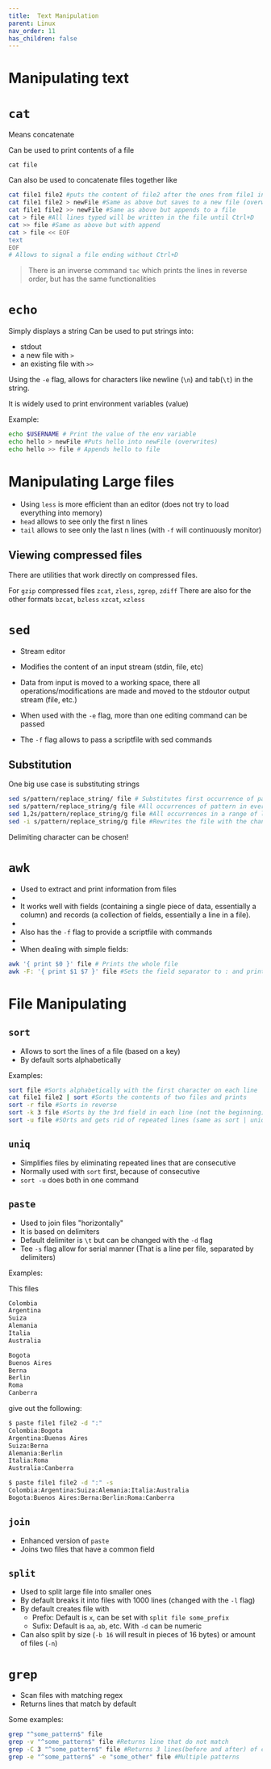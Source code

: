 ```yaml
---
title:  Text Manipulation
parent: Linux
nav_order: 11
has_children: false
---
```


# Manipulating text

# `cat`

Means concatenate

Can be used to print contents of a file
```
cat file
```

Can also be used to concatenate files together like
```bash
cat file1 file2 #puts the content of file2 after the ones from file1 into stdout
cat file1 file2 > newFile #Same as above but saves to a new file (overwrite)
cat file1 file2 >> newFile #Same as above but appends to a file
cat > file #All lines typed will be written in the file until Ctrl+D
cat >> file #Same as above but with append
cat > file << EOF
text
EOF
# Allows to signal a file ending without Ctrl+D
```

> There is an inverse command `tac` which prints the lines in reverse order, but has the same functionalities

# `echo`

Simply displays a string
Can be used to put strings into:
- stdout
- a new file with `>`
- an existing file with `>>`

Using the `-e` flag, allows for characters like newline (`\n`) and tab(`\t`) in the string.

It is widely used to print environment variables (value)

Example:
```bash
echo $USERNAME # Print the value of the env variable
echo hello > newFile #Puts hello into newFile (overwrites)
echo hello >> file # Appends hello to file
```

# Manipulating Large files

- Using `less` is more efficient than an editor (does not try to load everything into memory)
- `head` allows to see only the first n lines
- `tail` allows to see only the last n lines (with `-f` will continuously monitor)

## Viewing compressed files

There are utilities that work directly on compressed files. 

For `gzip` compressed files
    `zcat`, `zless`, `zgrep`, `zdiff`
There are also for the other formats
    `bzcat`, `bzless`
    `xzcat`, `xzless`


# `sed`

- Stream editor
  
- Modifies the content of an input stream (stdin, file, etc)
  
- Data from input is moved to a working space, there all operations/modifications are made and moved to the stdoutor output stream (file, etc.)
  
- When used with the `-e` flag, more than one editing command can be passed

- The `-f` flag allows to pass a scriptfile with sed commands

## Substitution

One big use case is substituting strings
```bash
sed s/pattern/replace_string/ file # Substitutes first occurrence of pattern in every line
sed s/pattern/replace_string/g file #All occurrences of pattern in every line
sed 1,2s/pattern/replace_string/g file #All occurrences in a range of lines 1-3
sed -i s/pattern/replace_string/g file #Rewrites the file with the changes (Not recommended)
```

Delimiting character can be chosen!

# `awk`

- Used to extract and print information from files
- 
- It works well with fields (containing a single piece of data, essentially a column) and records (a collection of fields, essentially a line in a file).
- 
- Also has the `-f` flag to provide a scriptfile with commands
- 
- When dealing with simple fields:
```bash
awk '{ print $0 }' file # Prints the whole file
awk -F: '{ print $1 $7 }' file #Sets the field separator to : and prints the first and seventh fields
```
# File Manipulating

## `sort`

- Allows to sort the lines of a file (based on a key)
- By default sorts alphabetically

Examples:
```bash
sort file #Sorts alphabetically with the first character on each line
cat file1 file2 | sort #Sorts the contents of two files and prints
sort -r file #Sorts in reverse
sort -k 3 file #Sorts by the 3rd field in each line (not the beginning)
sort -u file #SOrts and gets rid of repeated lines (same as sort | uniq)
```

## `uniq`

- Simplifies files by eliminating repeated lines that are consecutive
- Normally used with `sort` first, because of consecutive
- `sort -u` does both in one command

## `paste`
- Used to join files "horizontally"
- It is based on delimiters
- Default delimiter is `\t` but can be changed with the `-d` flag
- Tee `-s` flag allow for serial manner (That is a line per file, separated by delimiters)

Examples:

This files
```bash
Colombia
Argentina
Suiza
Alemania
Italia
Australia
```
```bash
Bogota
Buenos Aires
Berna
Berlin
Roma
Canberra
```

give out the following:
```bash
$ paste file1 file2 -d ":"
Colombia:Bogota
Argentina:Buenos Aires
Suiza:Berna
Alemania:Berlin
Italia:Roma
Australia:Canberra
```
```bash
$ paste file1 file2 -d ":" -s
Colombia:Argentina:Suiza:Alemania:Italia:Australia
Bogota:Buenos Aires:Berna:Berlin:Roma:Canberra
```

## `join`

- Enhanced version of `paste`
- Joins two files that have a common field

## `split`

- Used to split large file into smaller ones
- By default breaks it into files with 1000 lines (changed with the `-l` flag)
- By default creates file with 
    - Prefix: Default is `x`, can be set with `split file some_prefix`
    - Sufix: Default is `aa`, `ab`, etc. With `-d` can be numeric
- Can also split by size (`-b 16` will result in pieces of 16 bytes) or amount of files (`-n`)

# `grep`

- Scan files with matching regex
- Returns lines that match by default

Some examples:
```bash
grep "^some_pattern$" file
grep -v "^some_pattern$" file #Returns line that do not match
grep -C 3 "^some_pattern$" file #Returns 3 lines(before and after) of context and the one that matches
grep -e "^some_pattern$" -e "some_other" file #Multiple patterns
```